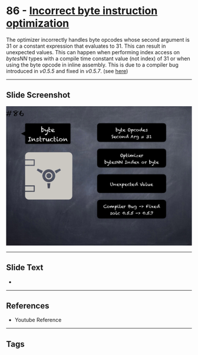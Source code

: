 # 86 - [Incorrect byte instruction optimization](Incorrect%20byte%20instruction%20optimization.md)
The optimizer incorrectly handles byte opcodes whose second argument is 31 or a constant expression that evaluates to 31. This can result in unexpected values. This can happen when performing index access on _bytesNN_ types with a compile time constant value (not index) of 31 or when using the byte opcode in inline assembly. This is due to a compiler bug introduced in _v0.5.5_ and fixed in _v0.5.7_. (see [here](https://docs.soliditylang.org/en/v0.8.9/bugs.html))
___
## Slide Screenshot
![086.png](../images/pitfalls_and_best_practices101/086.png)
___
## Slide Text
- 
___
## References
- Youtube Reference
___
## Tags